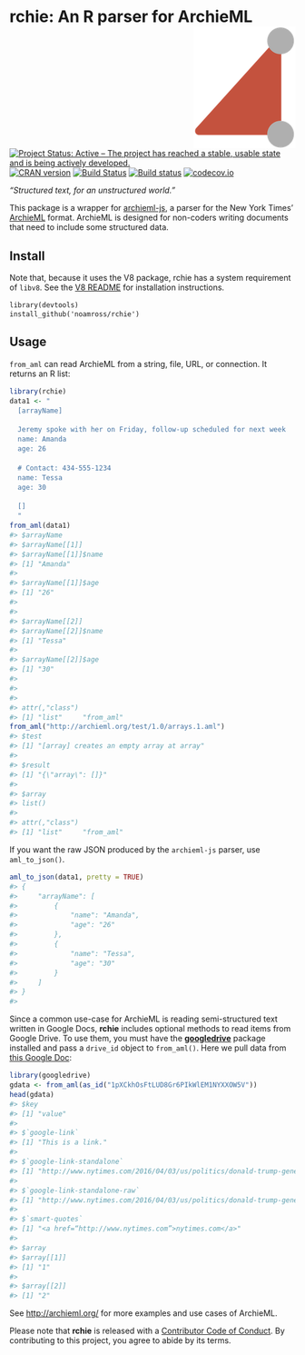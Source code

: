 
<!-- README.md is generated from README.Rmd. Please edit that file -->

# rchie: An R parser for ArchieML <img src="man/figures/logo.png" align="right" />

[![Project Status: Active – The project has reached a stable, usable
state and is being actively
developed.](https://www.repostatus.org/badges/latest/active.svg)](https://www.repostatus.org/#active)
[![CRAN
version](http://www.r-pkg.org/badges/version/rchie)](https://cran.r-project.org/package=rchie)
[![Build
Status](https://travis-ci.org/noamross/rchie.svg?branch=master)](https://travis-ci.org/noamross/rchie)
[![Build
status](https://ci.appveyor.com/api/projects/status/osig88jvixel2taa/branch/master?svg=true)](https://ci.appveyor.com/project/NoamRoss/rchie/branch/master)
[![codecov.io](https://codecov.io/github/noamross/rchie/coverage.svg?branch=master)](https://codecov.io/github/noamross/rchie?branch=master)

*“Structured text, for an unstructured world.”*

This package is a wrapper for
[archieml-js](https://github.com/newsdev/archieml-js), a parser for the
New York Times’ [ArchieML](http://archieml.org/) format. ArchieML is
designed for non-coders writing documents that need to include some
structured data.

## Install

Note that, because it uses the V8 package, rchie has a system
requirement of `libv8`. See the [V8
README](https://github.com/jeroen/V8#v8) for installation instructions.

    library(devtools)
    install_github('noamross/rchie')

## Usage

`from_aml` can read ArchieML from a string, file, URL, or connection. It
returns an R list:

``` r
library(rchie)
data1 <- "
  [arrayName]
  
  Jeremy spoke with her on Friday, follow-up scheduled for next week
  name: Amanda
  age: 26
  
  # Contact: 434-555-1234
  name: Tessa
  age: 30
  
  []
  "
from_aml(data1)
#> $arrayName
#> $arrayName[[1]]
#> $arrayName[[1]]$name
#> [1] "Amanda"
#> 
#> $arrayName[[1]]$age
#> [1] "26"
#> 
#> 
#> $arrayName[[2]]
#> $arrayName[[2]]$name
#> [1] "Tessa"
#> 
#> $arrayName[[2]]$age
#> [1] "30"
#> 
#> 
#> 
#> attr(,"class")
#> [1] "list"     "from_aml"
from_aml("http://archieml.org/test/1.0/arrays.1.aml")
#> $test
#> [1] "[array] creates an empty array at array"
#> 
#> $result
#> [1] "{\"array\": []}"
#> 
#> $array
#> list()
#> 
#> attr(,"class")
#> [1] "list"     "from_aml"
```

If you want the raw JSON produced by the `archieml-js` parser, use
`aml_to_json()`.

``` r
aml_to_json(data1, pretty = TRUE)
#> {
#>     "arrayName": [
#>         {
#>             "name": "Amanda",
#>             "age": "26"
#>         },
#>         {
#>             "name": "Tessa",
#>             "age": "30"
#>         }
#>     ]
#> }
#> 
```

Since a common use-case for ArchieML is reading semi-structured text
written in Google Docs, **rchie** includes optional methods to read
items from Google Drive. To use them, you must have the
[**googledrive**](https://googledrive.tidyverse.org/) package installed
and pass a `drive_id` object to `from_aml()`. Here we pull data from
[this Google
Doc](https://drive.google.com/open?id=1oYHXxvzscBBSBhd6xg5ckUEZo3tLytk9zY0VV_Y7SGs):

``` r
library(googledrive)
gdata <- from_aml(as_id("1pXCkhOsFtLUD8Gr6PIkWlEM1NYXXOW5V"))
head(gdata)
#> $key
#> [1] "value"
#> 
#> $`google-link`
#> [1] "This is a link."
#> 
#> $`google-link-standalone`
#> [1] "http://www.nytimes.com/2016/04/03/us/politics/donald-trump-general-election.html?q=1#1"
#> 
#> $`google-link-standalone-raw`
#> [1] "http://www.nytimes.com/2016/04/03/us/politics/donald-trump-general-election.html?q=1#1"
#> 
#> $`smart-quotes`
#> [1] "<a href=“http://www.nytimes.com”>nytimes.com</a>"
#> 
#> $array
#> $array[[1]]
#> [1] "1"
#> 
#> $array[[2]]
#> [1] "2"
```

See <http://archieml.org/> for more examples and use cases of ArchieML.

Please note that **rchie** is released with a [Contributor Code of
Conduct](CODE_OF_CONDUCT.md). By contributing to this project, you agree
to abide by its terms.

